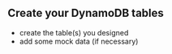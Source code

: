 ## Create your DynamoDB tables

- create the table(s) you designed
- add some mock data (if necessary)
